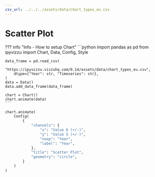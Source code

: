 ```yaml
---
csv_url: ../../../assets/data/chart_types_eu.csv
---
```


# Scatter Plot

<div id="example_01"></div>

??? info "Info - How to setup Chart"
    ```python
    import pandas as pd
    from ipyvizzu import Chart, Data, Config, Style

    data_frame = pd.read_csv(
        "https://ipyvizzu.vizzuhq.com/0.14/assets/data/chart_types_eu.csv",
        dtype={"Year": str, "Timeseries": str},
    )
    data = Data()
    data.add_data_frame(data_frame)

    chart = Chart()
    chart.animate(data)
    ```

```python
chart.animate(
    Config(
        {
            "channels": {
                "x": "Value 6 (+/-)",
                "y": "Value 5 (+/-)",
                "noop": "Year",
                "label": "Year",
            },
            "title": "Scatter Plot",
            "geometry": "circle",
        }
    )
)
```

<script src="./scatterplot_circle_negative_1dis_2con.js"></script>
